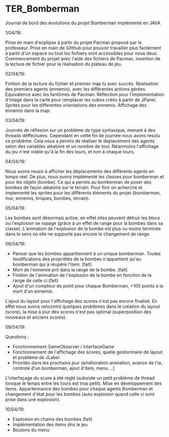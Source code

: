 # TER_Bomberman

Journal de bord des évolutions du projet Bomberman implémenté en JAVA

1/04/19:

Prise en main d'ecplipse à partir du projet Pacman proposé par le professeur. Prise en main de Gitthub pour pouvoir travailler plus facilement à partir d'un espace ou tout les fichiers sont accessibles pour nous deux. Commencement du projet avec l'aide des fichiers de Pacman, insertion de la lecture de fichier pour la réalisation du plateau de jeu.

02/04/19:

Finition de la lecture du fichier et premier map lu avec succès. Réalisation des premiers agents (ennemis), avec les différentes actions gérées. Equivalence avec les fantômes de Pacman. Réflection pour l'implementation d'image dans la carte pour remplacer les cubes créés à partir de JPanel. Sprites pour les differentes orientations des ennemis. Affichage des ennemis dans la map.

03/04/19:

Journée de réflexion sur un problème de type syntaxique, menant à des threads déffectuées. Cependant en cette fin de journée nous avons resolu ce problème. Cela nous a permis de réaliser le deplacement des agents selon des variables aléatoire et un nombre de tour. Néanmoins l'affichage du jeu n'est visble qu'à la fin des tours, et non à chaque tours.

04/04/19:

Nous avons reussi à afficher les déplacements des différents agents en temps réel. De plus, nous avons implémenté les classes pour bomberman et pour les objets (bombe). Ce qui a permis au bomberman de poser des bombes de façon aléatoire sur le terrain. Pour finir on acherché et implementé les sprites pour les différents éléments du projet (bomberman, mur, ennemis, briques, bombes, terrain).

05/04/19:

Les bombes sont désormais active, en effet elles peuvent détruir les blocs ou l'explosion se ropage (grâce à un effet de range pour la bombes dans sa classe). L'animation de l'explosion de la bombe est plus ou moins terminée dans le sens où elle ne supporte pas encore le changement de range.

08/04/19:

   - Penser que les bombes appartiennent à un unique bomberman. Toutes modifications des propriétés de la bombes n'appartient qu'au bomberman qui à réupéré l'item. (fait)
  - Mort de l'ennemie prit dans la range de la bombe. (fait)
   - Finition de l'animation de l'explosion de la bombe en fonction de la range de celle ci.(fait)
   - Ajout d'un compteur de point pour chaque Bomberman, +100 points à la mort d'un ennemie.


L'ajout du layout pour l'affichage des scores n'est pas encore finalisé. En effet nous avons rencontré quelques problèmes dans le création du layout (score), la mise à jour des scores n'est pas optimal (superposition des nouveaux et anciens scores).

09/04/19:

Questions : 
- Fonctionnement GameObserver / InterfaceGame
- Fonctionnement de l'affichage des scores, quelle gestionnaire de layout et problème de JLabel
- Priorités dans les prochains jour (amélioration animation, avance de l'ia, controle d'un bomberman, ajout d'item, menu ...)

L'interfaçage du score à été réglé (subsiste un petit problème de thread lorsque le temps entre les tours est trop petit). Mise en développement des items. Appartennance des bombes pour chaque agents Bomberman et changement d'état pour les bombes (auto explosion quand celle ci sont prise dans une explosion).

10/04/19:

- Explosion en chaine des bombes (fait)
- Implémentation des items dns le jeu 
- Boutons du menu
